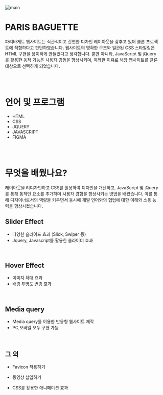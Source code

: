 ![main](https://github.com/user-attachments/assets/a3bacaa8-c08c-4016-9c2a-202f9ff12323)

# PARIS BAGUETTE

파리바게트 웹사이트는 직관적이고 간편한 디자인 레이아웃을 갖추고 있어 클론 프로젝트에 적합하다고 판단하였습니다. 웹사이트의 명확한 구조와 일관된 CSS 스타일링은 HTML 구현을 용이하게 만들었다고 생각합니다. 뿐만 아니라, JavaScript 및 jQuery를 활용한 동적 기능은 사용자 경험을 향상시키며, 이러한 이유로 해당 웹사이트를 클론 대상으로 선택하게 되었습니다.

<BR>
<BR>

# 언어 및 프로그램

- HTML
- CSS
- JQUERY
- JAVASCRIPT
- FIGMA

<BR>
<BR>

# 무엇을 배웠나요?

레이아웃을 리디자인하고 CSS를 활용하여 디자인을 개선하고, JavaScript 및 jQuery를 통해 동적인 요소를 추가하며 사용자 경험을 향상시키는 방법을 배웠습니다. 이를 통해 디자이너로서의 역량을 키우면서 동시에 개발 언어와의 협업에 대한 이해와 소통 능력을 향상시켰습니다.

## Slider Effect

- 다양한 슬라이드 효과 (Slick, Swiper 등)
- Jquery, Javascript를 활용한 슬라이더 효과

<BR>

## Hover Effect

- 이미지 확대 효과
- 배경 투명도 변경 효과

<BR>

## Media query

- Media query를 이용한 반응형 웹사이트 제작
- PC,모바일 모두 구현 가능

<BR>

## 그 외

- Favicon 적용하기

- 동영상 삽입하기

- CSS를 활용한 애니메이션 효과
